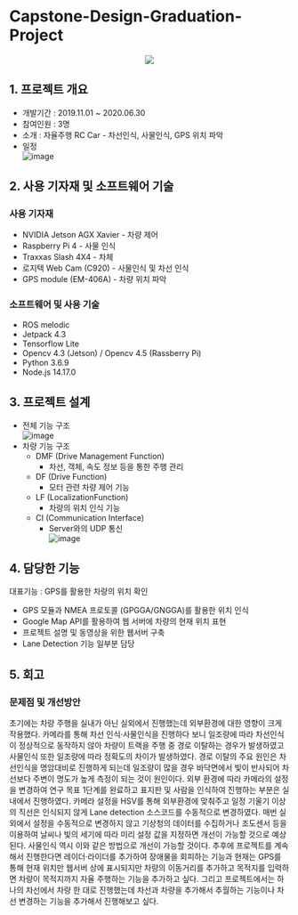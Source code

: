 # Capstone-Design-Graduation-Project

<center><img src="https://user-images.githubusercontent.com/103913683/184589933-ff56add8-f8b2-46fd-84bf-aae1b942d828.png"></center>

## 1. 프로젝트 개요
- 개발기간 : 2019.11.01 ~ 2020.06.30
- 참여인원 : 3명
- 소개 : 자율주행 RC Car - 차선인식, 사물인식, GPS 위치 파악
- 일정 </br>
![image](https://user-images.githubusercontent.com/103913683/184660178-6b3e7bcc-828d-45d9-8ffb-f2ed1768ca16.png)


## 2. 사용 기자재 및 소프트웨어 기술
### 사용 기자재
- NVIDIA Jetson AGX Xavier - 차량 제어
- Raspberry Pi 4 - 사물 인식
- Traxxas Slash 4X4 - 차체
- 로지텍 Web Cam (C920) - 사물인식 및 차선 인식
- GPS module (EM-406A) - 차량 위치 파악

### 소프트웨어 및 사용 기술
- ROS melodic
- Jetpack 4.3
- Tensorflow Lite
- Opencv 4.3 (Jetson) / Opencv 4.5 (Rassberry Pi)
- Python 3.6.9
- Node.js 14.17.0

## 3. 프로젝트 설계
- 전체 기능 구조</br>
![image](https://user-images.githubusercontent.com/103913683/184658274-dc79c36f-401e-4882-a9a9-08460b2b5352.png)
- 차량 기능 구조
  - DMF (Drive Management Function)
    - 차선, 객체, 속도 정보 등을 통한 주행 관리
  - DF (Drive Function)
    - 모터 관련 차량 제어 기능
  - LF (LocalizationFunction)
    - 차량의 위치 인식 기능
  - CI (Communication Interface)
    - Server와의 UDP 통신</br>
![image](https://user-images.githubusercontent.com/103913683/184658625-4ffb65c5-f1d2-4fd8-ac8b-d39ef559f7bb.png)

## 4. 담당한 기능
대표기능 : GPS를 활용한 차량의 위치 확인
- GPS 모듈과 NMEA 프로토콜 (GPGGA/GNGGA)를 활용한 위치 인식
- Google Map API를 활용하여 웹 서버에 차량의 현재 위치 표현
- 프로젝트 설명 및 동영상을 위한 웹서버 구축
- Lane Detection 기능 일부분 담당

## 5. 회고
### 문제점 및 개선방안
   초기에는 차량 주행을 실내가 아닌 실외에서 진행했는데 외부환경에 대한 영향이 크게 작용했다. 카메라를 통해 차선 인식·사물인식을 진행하다 보니 일조량에 따라 차선인식이 정상적으로 동작하지 않아 차량이 트랙을 주행 중 경로 이탈하는 경우가 발생하였고 사물인식 또한 일조량에 따라 정확도의 차이가 발생하였다. 경로 이탈의 주요 원인은 차선인식을 명암대비로 진행하게 되는데 일조량이 많을 경우 바닥면에서 빛이 반사되어 차선보다 주변이 명도가 높게 측정이 되는 것이 원인이다.
   외부 환경에 따라 카메라의 설정을 변경하여 연구 목표 1단계를 완료하고 표지판 및 사람을 인식하여 진행하는 부분은 실내에서 진행하였다. 카메라 설정을 HSV를 통해 외부환경에 맞춰주고 일정 기울기 이상의 직선은 인식되지 않게 Lane detection 소스코드를 수동적으로 변경하였다. 매번 실외에서 설정을 수동적으로 변경하지 않고 기상청의 데이터를 수집하거나 조도센서 등을 이용하여 날씨나 빛의 세기에 따라 미리 설정 값을 지정하면 개선이 가능할 것으로 예상된다. 사물인식 역시 이와 같은 방법으로 개선이 가능할 것이다.
   추후에 프로젝트를 계속해서 진행한다면 레이더·라이더를 추가하여 장애물을 회피하는 기능과 현재는 GPS를 통해 현재 위치만 웹서버 상에 표시되지만 차량의 이동거리를 추가하고 목적지를 입력하면 차량이 목적지까지 자율 주행하는 기능을 추가하고 싶다. 그리고 프로젝트에서는 하나의 차선에서 차량 한 대로 진행했는데 차선과 차량을 추가해서 추월하는 기능이나 차선 변경하는 기능을 추가해서 진행해보고 싶다.
